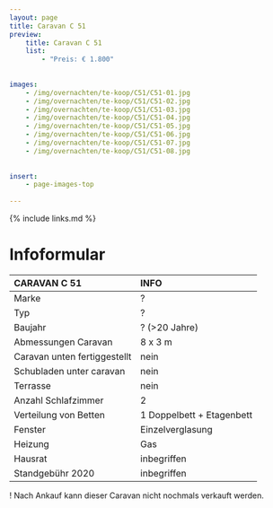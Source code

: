 ```yaml
---
layout: page
title: Caravan C 51
preview: 
    title: Caravan C 51
    list:
        - "Preis: € 1.800"
        
        
images:
    - /img/overnachten/te-koop/C51/C51-01.jpg
    - /img/overnachten/te-koop/C51/C51-02.jpg
    - /img/overnachten/te-koop/C51/C51-03.jpg
    - /img/overnachten/te-koop/C51/C51-04.jpg
    - /img/overnachten/te-koop/C51/C51-05.jpg
    - /img/overnachten/te-koop/C51/C51-06.jpg
    - /img/overnachten/te-koop/C51/C51-07.jpg
    - /img/overnachten/te-koop/C51/C51-08.jpg
    
    
insert:
    - page-images-top
    
---
```


{% include links.md %}



# Infoformular

CARAVAN C 51                | INFO        | 
:---------------------------|:------------|
Marke                       |?
Typ                         |?
Baujahr                     |? (>20 Jahre)
Abmessungen Caravan         |8 x 3 m
Caravan unten fertiggestellt|nein
Schubladen unter caravan    |nein
Terrasse                    |nein
Anzahl Schlafzimmer         |2
Verteilung von Betten       |1 Doppelbett + Etagenbett
Fenster                     |Einzelverglasung
Heizung                     |Gas
Hausrat                     |inbegriffen
Standgebühr 2020            |inbegriffen

! Nach Ankauf kann dieser Caravan nicht nochmals verkauft werden.